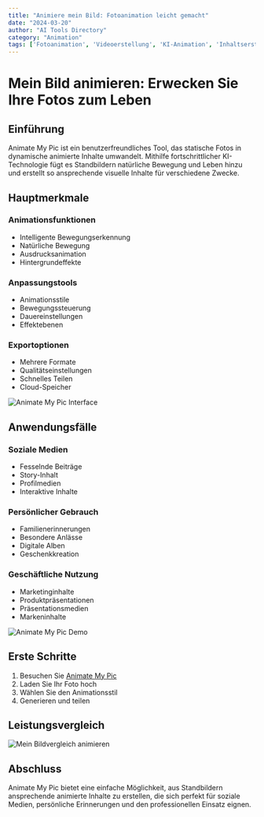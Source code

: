 ```yaml
---
title: "Animiere mein Bild: Fotoanimation leicht gemacht"
date: "2024-03-20"
author: "AI Tools Directory"
category: "Animation"
tags: ['Fotoanimation', 'Videoerstellung', 'KI-Animation', 'Inhaltserstellung']
---
```

# Mein Bild animieren: Erwecken Sie Ihre Fotos zum Leben

## Einführung

Animate My Pic ist ein benutzerfreundliches Tool, das statische Fotos in dynamische animierte Inhalte umwandelt. Mithilfe fortschrittlicher KI-Technologie fügt es Standbildern natürliche Bewegung und Leben hinzu und erstellt so ansprechende visuelle Inhalte für verschiedene Zwecke.

## Hauptmerkmale

### Animationsfunktionen
- Intelligente Bewegungserkennung
- Natürliche Bewegung
- Ausdrucksanimation
- Hintergrundeffekte

### Anpassungstools
- Animationsstile
- Bewegungssteuerung
- Dauereinstellungen
- Effektebenen

### Exportoptionen
- Mehrere Formate
- Qualitätseinstellungen
- Schnelles Teilen
- Cloud-Speicher

![Animate My Pic Interface](/imgs/animate-my-pic/interface.jpg)

## Anwendungsfälle

### Soziale Medien
- Fesselnde Beiträge
- Story-Inhalt
- Profilmedien
- Interaktive Inhalte

### Persönlicher Gebrauch
- Familienerinnerungen
- Besondere Anlässe
- Digitale Alben
- Geschenkkreation

### Geschäftliche Nutzung
- Marketinginhalte
- Produktpräsentationen
- Präsentationsmedien
- Markeninhalte

![Animate My Pic Demo](/imgs/animate-my-pic/demo.jpg)

## Erste Schritte

1. Besuchen Sie [Animate My Pic](https://animate-my-pic.com)
2. Laden Sie Ihr Foto hoch
3. Wählen Sie den Animationsstil
4. Generieren und teilen

## Leistungsvergleich

![Mein Bildvergleich animieren](/imgs/animate-my-pic/comparison.jpg)

## Abschluss

Animate My Pic bietet eine einfache Möglichkeit, aus Standbildern ansprechende animierte Inhalte zu erstellen, die sich perfekt für soziale Medien, persönliche Erinnerungen und den professionellen Einsatz eignen.